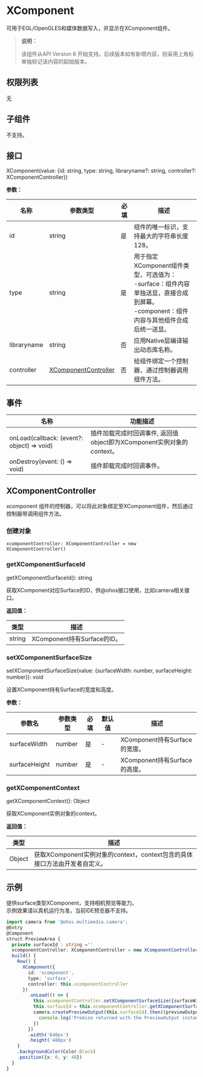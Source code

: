 # XComponent

 可用于EGL/OpenGLES和媒体数据写入，并显示在XComponent组件。

  >  **说明：**
  >
  >  该组件从API Version 8 开始支持。后续版本如有新增内容，则采用上角标单独标记该内容的起始版本。

## 权限列表

  无

## 子组件

  不支持。

## 接口

 XComponent(value: {id: string, type: string, libraryname?: string, controller?: XComponentController})

**参数：**

| 名称        | 参数类型                                      | 必填 | 描述                                                         |
| ----------- | --------------------------------------------- | ---- | ------------------------------------------------------------ |
| id          | string                                        | 是   | 组件的唯一标识，支持最大的字符串长度128。                    |
| type        | string                                        | 是   | 用于指定XComponent组件类型，可选值为：<br/>-surface：组件内容单独送显，直接合成到屏幕。<br/>-component：组件内容与其他组件合成后统一送显。 |
| libraryname | string                                        | 否   | 应用Native层编译输出动态库名称。                             |
| controller  | [XComponentController](#xcomponentcontroller) | 否   | 给组件绑定一个控制器，通过控制器调用组件方法。               |

## 事件

| 名称                               | 功能描述         |
| -------------------------------- | ------------ |
| onLoad(callback: (event?: object) => void) | 插件加载完成时回调事件, 返回值object即为XComponent实例对象的context。 |
| onDestroy(event: () => void)              | 插件卸载完成时回调事件。 |

## XComponentController

xcomponent 组件的控制器，可以将此对象绑定至XComponent组件，然后通过控制器带调用组件方法。

### 创建对象

```
xcomponentController: XComponentController = new XComponentController()
```

### getXComponentSurfaceId

getXComponentSurfaceId(): string

获取XComponent对应Surface的ID，供@ohos接口使用，比如camera相关接口。

**返回值：**

| 类型     | 描述                      |
| ------ | ----------------------- |
| string | XComponent持有Surface的ID。 |

### setXComponentSurfaceSize

setXComponentSurfaceSize(value: {surfaceWidth: number, surfaceHeight: number}): void

设置XComponent持有Surface的宽度和高度。

**参数：**

| 参数名           | 参数类型   | 必填   | 默认值  | 描述                      |
| ------------- | ------ | ---- | ---- | ----------------------- |
| surfaceWidth  | number | 是    | -    | XComponent持有Surface的宽度。 |
| surfaceHeight | number | 是    | -    | XComponent持有Surface的高度。 |

### getXComponentContext

getXComponentContext(): Object

获取XComponent实例对象的context。

**返回值：**

| 类型     | 描述                                       |
| ------ | ---------------------------------------- |
| Object | 获取XComponent实例对象的context，context包含的具体接口方法由开发者自定义。 |

## 示例

提供surface类型XComponent，支持相机预览等能力。  
示例效果请以真机运行为准，当前IDE预览器不支持。

```ts
import camera from '@ohos.multimedia.camera';
@Entry
@Component
struct PreviewArea {
  private surfaceId : string =''
  xcomponentController: XComponentController = new XComponentController()
  build() {
    Row() {
      XComponent({
        id: 'xcomponent',
        type: 'surface',
        controller: this.xcomponentController
      })
        .onLoad(() => {
          this.xcomponentController.setXComponentSurfaceSize({surfaceWidth:1920,surfaceHeight:1080});
          this.surfaceId = this.xcomponentController.getXComponentSurfaceId();
          camera.createPreviewOutput(this.surfaceId).then((previewOutput) => {
            console.log('Promise returned with the PreviewOutput instance');
          })
        })
        .width('640px')
        .height('480px')
    }
    .backgroundColor(Color.Black)
    .position({x: 0, y: 48})
  }
}
```
